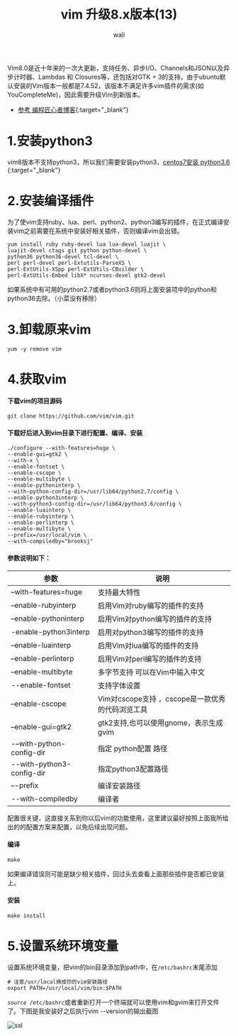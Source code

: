 ﻿---
layout: post
title: vim 升级8.x版本(13)  #标题
tagline: vim8安装教程和vim中文帮助文档Vimcdoc安装方法
author: wali    #作者
tag: vim     #标签
ghurl:        #github url
ghurl_zip:    #github zip下载
comments: true

post_nav: ["1.安装python3","2.安装编译插件","3.卸载原来vim","4.获取vim","5.设置系统环境变量"] 
group_tag: vim 技巧
---

Vim8.0是近十年来的一次大更新，支持任务、异步I/O、Channels和JSON以及异步计时器、Lambdas 和 Closures等，还包括对GTK + 3的支持。由于ubuntu默认安装的Vim版本一般都是7.4.52，该版本不满足许多vim插件的需求(如YouCompleteMe)，因此需要升级Vim到新版本。

- [参考 编程匠心者博客](https://www.cnblogs.com/brooksj/p/10428705.html "https://www.cnblogs.com/brooksj/p/10428705.html"){:target="_blank"}


# 1.安装python3

vim8版本不支持python3，所以我们需要安装python3，[centos7安装 python3.6
](/python/2019/08/05/python-centos7.html "/python/2019/08/05/python-centos7.html"){:target="_blank"}


# 2.安装编译插件

为了使vim支持ruby、lua、perl、python2、python3编写的插件，在正式编译安装vim之前需要在系统中安装好相关插件，否则编译vim会出错。

```
yum install ruby ruby-devel lua lua-devel luajit \
luajit-devel ctags git python python-devel \
python36 python36-devel tcl-devel \
perl perl-devel perl-Extutils-ParseXS \
perl-ExtUtils-XSpp perl-ExtUtils-CBuilder \
perl-ExtUtils-Embed libX* ncurses-devel gtk2-devel
```
如果系统中有可用的python2.7或者python3.6则将上面安装项中的python和python36去除。（小菜没有移除）

# 3.卸载原来vim

```
yum -y remove vim
```

# 4.获取vim

#### 下载vim的项目源码

```
git clone https://github.com/vim/vim.git
```

#### 下载好后进入到vim目录下进行配置、编译、安装

```
./configure --with-features=huge \
--enable-gui=gtk2 \
--with-x \
--enable-fontset \
--enable-cscope \
--enable-multibyte \
--enable-pythoninterp \
--with-python-config-dir=/usr/lib64/python2.7/config \
--enable-python3interp \
--with-python3-config-dir=/usr/lib64/python3.6/config \
--enable-luainterp \
--enable-rubyinterp \
--enable-perlinterp \
--enable-multibyte \
--prefix=/usr/local/vim \
--with-compiledby="brooksj"
```

#### 参数说明如下：

参数|说明|
-|-|
–with-features=huge|支持最大特性|
–enable-rubyinterp|启用Vim对ruby编写的插件的支持|
–enable-pythoninterp|启用Vim对python编写的插件的支持|
-enable-python3interp|启用对python3编写的插件的支持|
–enable-luainterp|启用Vim对lua编写的插件的支持|
–enable-perlinterp|启用Vim对perl编写的插件的支持|
–enable-multibyte|多字节支持 可以在Vim中输入中文|
--enable-fontset|支持字体设置|
–enable-cscope|Vim对cscope支持 ，cscope是一款优秀的代码浏览工具|
–enable-gui=gtk2|gtk2支持,也可以使用gnome，表示生成gvim|
-–with-python-config-dir|指定 python配置 路径|
--with-python3-config-dir|指定python3配置路径|
–-prefix|编译安装路径|
--with-compiledby|编译者|

配置很关键，这直接关系到你以后vim的功能使用，这里建议最好按照上面我所给出的的配置方案来配置，以免后续出现问题。

#### 编译

```
make
```

如果编译错误则可能是缺少相关插件，回过头去查看上面那些插件是否都已安装上。

#### 安装

```
make install
```

# 5.设置系统环境变量

设置系统环境变量，把vim的bin目录添加到path中，在`/etc/bashrc`末尾添加

```vim
# 注意/usr/local换成你的vim安装路径
export PATH=/usr/local/vim/bin:$PATH 
```

`source /etc/bashrc`或者重新打开一个终端就可以使用vim和gvim来打开文件了。下图是我安装好之后执行vim --version的输出截图

![ssl](https://raw.githubusercontent.com/walidream/blogimage/master/waliblogImage/linux/linux_50.gif)








































